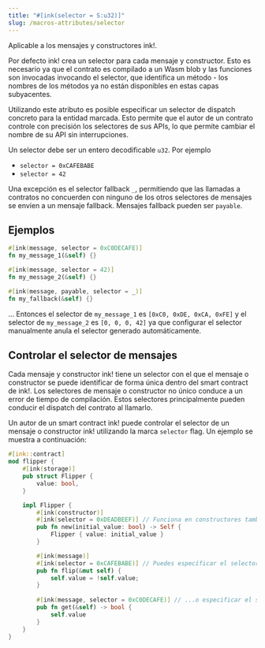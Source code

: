 ```yaml
---
title: "#[ink(selector = S:u32)]"
slug: /macros-attributes/selector
---
```


Aplicable a los mensajes y constructores ink!.

Por defecto ink! crea un selector para cada mensaje y constructor.
Esto es necesario ya que el contrato es compilado a un Wasm blob y las funciones son invocadas invocando el
selector, que identifica un método - los nombres de los métodos ya no están disponibles en estas capas subyacentes.

Utilizando este atributo es posible especificar un selector de dispatch concreto para la entidad marcada. Esto permite que el autor de un contrato controle con precisión los selectores de sus APIs, lo que permite cambiar el nombre de su API sin interrupciones.

Un selector debe ser un entero decodificable `u32`. Por ejemplo

- `selector = 0xCAFEBABE`
- `selector = 42`

Una excepción es el selector fallback `_`, permitiendo que las llamadas a contratos no concuerden con ninguno
de los otros selectores de mensajes se envíen a un mensaje fallback. Mensajes fallback pueden ser `payable`.

## Ejemplos

```rust
#[ink(message, selector = 0xC0DECAFE)]
fn my_message_1(&self) {}

#[ink(message, selector = 42)]
fn my_message_2(&self) {}

#[ink(message, payable, selector = _)]
fn my_fallback(&self) {}
```
… Entonces el selector de `my_message_1` es `[0xC0, 0xDE, 0xCA, 0xFE]` y el selector de `my_message_2` es `[0, 0, 0, 42]`
ya que configurar el selector manualmente anula el selector generado automáticamente.

## Controlar el selector de mensajes

Cada mensaje y constructor ink! tiene un selector con el que el mensaje o constructor 
se puede identificar de forma única dentro del smart contract de ink!.
Los selectores de mensaje o constructor no único conduce a un error de tiempo de compilación.
Estos selectores principalmente pueden conducir el dispatch del contrato al llamarlo. 

Un autor de un smart contract ink! puede controlar el selector de un mensaje o constructor ink!
utilizando la marca `selector` flag. Un ejemplo se muestra a continuación:

```rust
#[ink::contract]
mod flipper {
    #[ink(storage)]
    pub struct Flipper {
        value: bool,
    }

    impl Flipper {
        #[ink(constructor)]
        #[ink(selector = 0xDEADBEEF)] // Funciona en constructores tambien.
        pub fn new(initial_value: bool) -> Self {
            Flipper { value: initial_value }
        }

        #[ink(message)]
        #[ink(selector = 0xCAFEBABE)] // Puedes específicar el selector out-of-line.
        pub fn flip(&mut self) {
            self.value = !self.value;
        }
        
        #[ink(message, selector = 0xC0DECAFE)] // ...o especificar el selector inline.
        pub fn get(&self) -> bool {
            self.value
        }
    }
}
```
